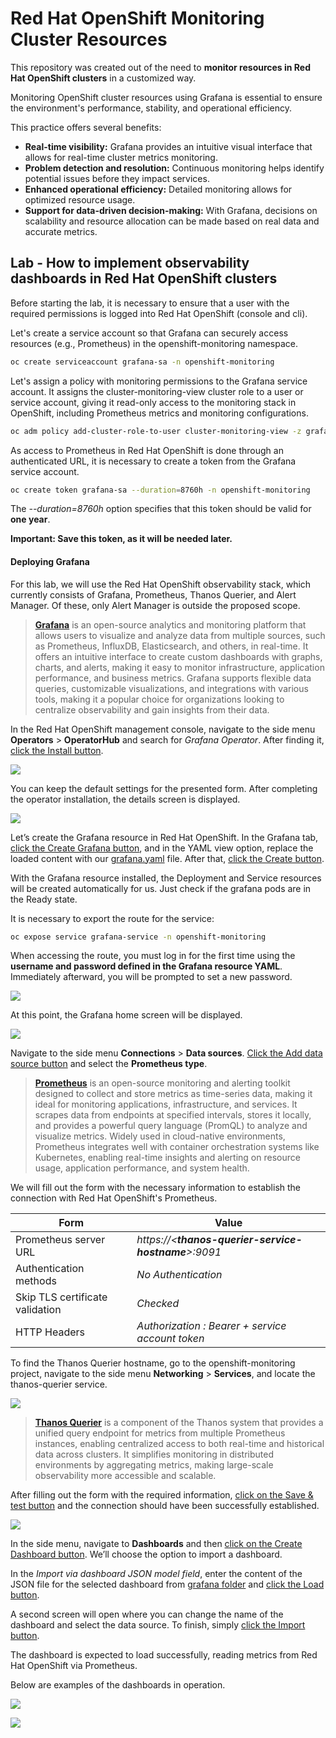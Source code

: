 # Red Hat OpenShift Monitoring Cluster Resources

This repository was created out of the need to **monitor resources in Red Hat OpenShift clusters** in a customized way.

Monitoring OpenShift cluster resources using Grafana is essential to ensure the environment's performance, stability, and operational efficiency.

This practice offers several benefits:

* **Real-time visibility:** Grafana provides an intuitive visual interface that allows for real-time cluster metrics monitoring.
* **Problem detection and resolution:** Continuous monitoring helps identify potential issues before they impact services.
* **Enhanced operational efficiency:** Detailed monitoring allows for optimized resource usage.
* **Support for data-driven decision-making:** With Grafana, decisions on scalability and resource allocation can be made based on real data and accurate metrics.


## Lab - How to implement observability dashboards in Red Hat OpenShift clusters

Before starting the lab, it is necessary to ensure that a user with the required permissions is logged into Red Hat OpenShift (console and cli).

Let's create a service account so that Grafana can securely access resources (e.g., Prometheus) in the openshift-monitoring namespace.
```bash
oc create serviceaccount grafana-sa -n openshift-monitoring
```

Let's assign a policy with monitoring permissions to the Grafana service account. It assigns the cluster-monitoring-view cluster role to a user or service account, giving it read-only access to the monitoring stack in OpenShift, including Prometheus metrics and monitoring configurations.

```bash
oc adm policy add-cluster-role-to-user cluster-monitoring-view -z grafana-sa
```

As access to Prometheus in Red Hat OpenShift is done through an authenticated URL, it is necessary to create a token from the Grafana service account.

```bash
oc create token grafana-sa --duration=8760h -n openshift-monitoring
```
The *--duration=8760h* option specifies that this token should be valid for **one year**.

**Important: Save this token, as it will be needed later.**


#### Deploying Grafana

For this lab, we will use the Red Hat OpenShift observability stack, which currently consists of Grafana, Prometheus, Thanos Querier, and Alert Manager. Of these, only Alert Manager is outside the proposed scope.

>**[Grafana](https://grafana.com/)** is an open-source analytics and monitoring platform that allows users to visualize and analyze data from multiple sources, such as Prometheus, InfluxDB, Elasticsearch, and others, in real-time. It offers an intuitive interface to create custom dashboards with graphs, charts, and alerts, making it easy to monitor infrastructure, application performance, and business metrics. Grafana supports flexible data queries, customizable visualizations, and integrations with various tools, making it a popular choice for organizations looking to centralize observability and gain insights from their data.

In the Red Hat OpenShift management console, navigate to the side menu **Operators** > **OperatorHub** and search for *Grafana Operator*. After finding it, <u>click the Install button</u>.

![](images/grafana-operator.png)

You can keep the default settings for the presented form. After completing the operator installation, the details screen is displayed.

![](images/grafana-operator-details.png)

Let’s create the Grafana resource in Red Hat OpenShift. In the Grafana tab, <u>click the Create Grafana button</u>, and in the YAML view option, replace the loaded content with our [grafana.yaml](custom-resources/grafana/grafana.yaml) file. After that, <u>click the Create button</u>.

With the Grafana resource installed, the Deployment and Service resources will be created automatically for us. Just check if the grafana pods are in the Ready state.

It is necessary to export the route for the service:

```bash
oc expose service grafana-service -n openshift-monitoring
```

When accessing the route, you must log in for the first time using the **username and password defined in the Grafana resource YAML**. Immediately afterward, you will be prompted to set a new password.

![](images/grafana-login.png)

At this point, the Grafana home screen will be displayed.

![](images/grafana-home-page.png)

Navigate to the side menu **Connections** > **Data sources**. <u>Click the Add data source button</u> and select the **Prometheus type**.

> **[Prometheus](https://prometheus.io/)** is an open-source monitoring and alerting toolkit designed to collect and store metrics as time-series data, making it ideal for monitoring applications, infrastructure, and services. It scrapes data from endpoints at specified intervals, stores it locally, and provides a powerful query language (PromQL) to analyze and visualize metrics. Widely used in cloud-native environments, Prometheus integrates well with container orchestration systems like Kubernetes, enabling real-time insights and alerting on resource usage, application performance, and system health.

We will fill out the form with the necessary information to establish the connection with Red Hat OpenShift's Prometheus.

| Form                                 |    Value     |
| ----------------                 | ------- |
| Prometheus server URL            | *https://<**thanos-querier-service-hostname**>:9091*    |
| Authentication methods           | *No Authentication*     |
| Skip TLS certificate validation  | *Checked*    |
| HTTP Headers                     | *Authorization : Bearer + service account token*    |

To find the Thanos Querier hostname, go to the openshift-monitoring project, navigate to the side menu **Networking** > **Services**, and locate the thanos-querier service.

![](images/openshift-thanos-querier-service.png)

>**[Thanos Querier](https://thanos.io/)** is a component of the Thanos system that provides a unified query endpoint for metrics from multiple Prometheus instances, enabling centralized access to both real-time and historical data across clusters. It simplifies monitoring in distributed environments by aggregating metrics, making large-scale observability more accessible and scalable.

After filling out the form with the required information, <u>click on the Save & test button</u> and the connection should have been successfully established.

![](images/grafana-success-connection.png)

In the side menu, navigate to **Dashboards** and then <u>click on the Create Dashboard button</u>. We’ll choose the option to import a dashboard.

In the *Import via dashboard JSON model field*, enter the content of the JSON file for the selected dashboard from [grafana folder](custom-resources/grafana/) and <u>click the Load button</u>.

A second screen will open where you can change the name of the dashboard and select the data source. To finish, simply <u>click the Import button</u>.

The dashboard is expected to load successfully, reading metrics from Red Hat OpenShift via Prometheus.

Below are examples of the dashboards in operation.

![](images/dashboard-views-nodes.png)


![](images/dashboard-views-nodes-list.png)